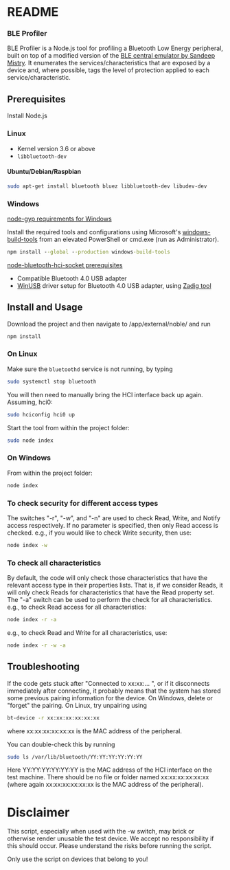 # README #

### BLE Profiler ###

BLE Profiler is a Node.js tool for profiling a Bluetooth Low Energy peripheral, built on top of a modified version of the [BLE central emulator by Sandeep Mistry](https://github.com/sandeepmistry/noble).
It enumerates the services/characteristics that are exposed by a device and, where possible, tags the level of protection applied to each service/characteristic.

## Prerequisites

Install Node.js

### Linux

 * Kernel version 3.6 or above
 * ```libbluetooth-dev```
 
#### Ubuntu/Debian/Raspbian

```sh
sudo apt-get install bluetooth bluez libbluetooth-dev libudev-dev
```

### Windows

[node-gyp requirements for Windows](https://github.com/TooTallNate/node-gyp#installation)

Install the required tools and configurations using Microsoft's [windows-build-tools](https://github.com/felixrieseberg/windows-build-tools) from an elevated PowerShell or cmd.exe (run as Administrator).

```cmd
npm install --global --production windows-build-tools
```

[node-bluetooth-hci-socket prerequisites](https://github.com/sandeepmistry/node-bluetooth-hci-socket#windows)
 * Compatible Bluetooth 4.0 USB adapter
 * [WinUSB](https://msdn.microsoft.com/en-ca/library/windows/hardware/ff540196(v=vs.85).aspx) driver setup for Bluetooth 4.0 USB adapter, using [Zadig tool](http://zadig.akeo.ie/)


## Install and Usage
Download the project and then navigate to /app/external/noble/ and run
```sh 
npm install
```

### On Linux
Make sure the ```bluetoothd``` service is not running, by typing
```sh
sudo systemctl stop bluetooth
```

You will then need to manually bring the HCI interface back up again. 
Assuming, hci0:
```sh
sudo hciconfig hci0 up
```

Start the tool from within the project folder:
```sh 
sudo node index
```

### On Windows
From within the project folder:
```cmd 
node index
```

### To check security for different access types
The switches "-r", "-w", and "-n" are used to check Read, Write, and Notify access respectively. If no parameter is specified, then only Read access is checked.
e.g., if you would like to check Write security, then use:
```cmd 
node index -w
```

### To check all characteristics
By default, the code will only check those characteristics that have the relevant access type in their properties lists. That is, if we consider Reads, it will only check Reads for characteristics that have the Read property set. The "-a" switch can be used to perform the check for all characteristics.
e.g., to check Read access for all characteristics:
```cmd 
node index -r -a
```

e.g., to check Read and Write for all characteristics, use:
```cmd 
node index -r -w -a
```

## Troubleshooting
If the code gets stuck after "Connected to xx:xx:... ", or if it disconnects immediately after connecting, it probably means that the system has stored some previous pairing information for the device. On Windows, delete or "forget" the pairing. On Linux, try unpairing using
```sh
bt-device -r xx:xx:xx:xx:xx:xx
```
where xx:xx:xx:xx:xx:xx is the MAC address of the peripheral.

You can double-check this by running
```sh
sudo ls /var/lib/bluetooth/YY:YY:YY:YY:YY:YY
```
Here YY:YY:YY:YY:YY:YY is the MAC address of the HCI interface on the test machine. There should be no file or folder named xx:xx:xx:xx:xx:xx (where again xx:xx:xx:xx:xx:xx is the MAC address of the peripheral).


# Disclaimer #
This script, especially when used with the -w switch, may brick or otherwise render unusable the test device. We accept no responsibility if this should occur. Please understand the risks before running the script.

Only use the script on devices that belong to you!
